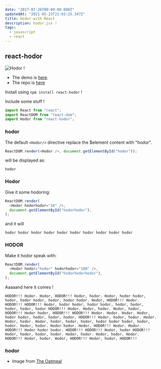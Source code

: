 ```yaml
---
date: "2017-07-26T00:00:00.000Z"
updatedAt: "2021-05-23T21:03:25.347Z"
title: Hodor with React
description: hodor.jsx !
tags:
  - javascript
  - react
---
```


## react-hodor

![Hodor !](/contentful/38log8us31S0ROXlnqJn9b/839584563121d043f69dcee812c88aae/oatmeal_hodor.jpg)

- The demo is [here](https://dev.ehret.me/react-hodor/demo/).
- The repo is [here](https://github.com/SiegfriedEhret/react-hodor)

Install using `npm install react-hodor` !

Include some stuff !

```javascript
import React from "react";
import ReactDOM from "react-dom";
import Hodor from "react-hodor";
```

### hodor

The default `<Hodor/>` directive replace the $element content with "hodor".

```javascript
ReactDOM.render(<Hodor />, document.getElementById("hodor"));
```

will be displayed as:

```text
hodor
```

### Hodor

Give it some hodoring:

```javascript
ReactDOM.render(
  <Hodor hodorhodor="10" />,
  document.getElementById("hodorhodor"),
);
```

and it will

```text
hodor hodor hodor hodor hodor hodor hodor hodor hodor hodor
```

### HODOR

Make it hodor speak with:

```javascript
ReactDOM.render(
  <Hodor hodor="hodor" hodorhodor="100" />,
  document.getElementById("hodorhodorhodor"),
);
```

Aaaaand here it comes !

```text
HODOR!!! Hodor. Hodor, HODOR!!! Hodor, hodor. Hodor, hodor hodor, hodor, hodor hodor, hodor, hodor hodor. Hodor, HODOR!!! Hodor. HODOR!!! HODOR!!! Hodor, hodor hodor, hodor hodor, hodor, hodor, hodor, hodor, hodor HODOR!!! Hodor. Hodor, hodor. Hodor, hodor, HODOR!!! Hodor hodor, HODOR!!! HODOR!!! Hodor. Hodor. Hodor. Hodor, hodor hodor, hodor, hodor, hodor, HODOR!!! Hodor, hodor, hodor. Hodor. Hodor, hodor. Hodor, hodor, hodor, hodor, hodor hodor hodor, hodor, hodor. Hodor, hodor. Hodor hodor. Hodor. HODOR!!! Hodor. Hodor. HODOR!!! Hodor hodor hodor. HODOR!!! HODOR!!! Hodor, hodor HODOR!!! Hodor, hodor, hodor, hodor. Hodor, hodor. Hodor, hodor. Hodor. HODOR!!! Hodor, hodor. Hodor, HODOR!!! Hodor, hodor, HODOR!!!
```

### hodor

- Image from [The Oatmeal](http://theoatmeal.com/quiz/got_character)
